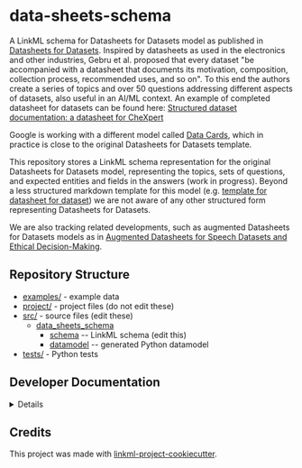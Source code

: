 # data-sheets-schema

A LinkML schema for Datasheets for Datasets model as published in [Datasheets for Datasets](https://m-cacm.acm.org/magazines/2021/12/256932-datasheets-for-datasets/fulltext). Inspired by datasheets as used in the electronics and other industries, Gebru et al. proposed that every dataset "be accompanied with a datasheet that documents its motivation, composition, collection process, recommended uses, and so on". To this end the authors create a series of topics and over 50 questions addressing different aspects of datasets, also useful in an AI/ML context. An example of completed datasheet for datasets can be found here:
[Structured dataset documentation: a datasheet for CheXpert](https://arxiv.org/abs/2105.03020)

Google is working with a different model called [Data Cards](https://arxiv.org/abs/2204.01075), which in practice is close to the original Datasheets for Datasets template.

This repository stores a LinkML schema representation for the original Datasheets for Datasets model, representing the topics, sets of questions, and expected entities and fields in the answers (work in progress). Beyond a less structured markdown template for this model (e.g. [template for datasheet for dataset](https://github.com/fau-masters-collected-works-cgarbin/datasheet-for-dataset-template)) we are not aware of any other structured form representing Datasheets for Datasets.

We are also tracking related developments, such as augmented Datasheets for Datasets models as in [Augmented Datasheets for Speech Datasets and Ethical Decision-Making](https://dl.acm.org/doi/10.1145/3593013.3594049).

## Repository Structure

* [examples/](examples/) - example data
* [project/](project/) - project files (do not edit these)
* [src/](src/) - source files (edit these)
  * [data_sheets_schema](src/data_sheets_schema)
    * [schema](src/data_sheets_schema/schema) -- LinkML schema
      (edit this)
    * [datamodel](src/data_sheets_schema/datamodel) -- generated
      Python datamodel
* [tests/](tests/) - Python tests

## Developer Documentation

<details>
Use the `make` command to generate project artefacts:

* `make all`: make everything
* `make deploy`: deploys site
</details>

## Credits

This project was made with
[linkml-project-cookiecutter](https://github.com/linkml/linkml-project-cookiecutter).

